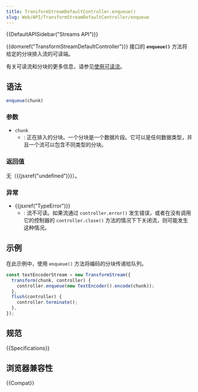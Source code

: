 ```yaml
---
title: TransformStreamDefaultController.enqueue()
slug: Web/API/TransformStreamDefaultController/enqueue
---
```


{{DefaultAPISidebar("Streams API")}}

{{domxref("TransformStreamDefaultController")}} 接口的 **`enqueue()`** 方法将给定的分块排入流的可读端。

有关可读流和分块的更多信息，请参见[使用可读流](/zh-CN/docs/Web/API/Streams_API/Using_readable_streams)。

## 语法

```js
enqueue(chunk)
```

### 参数

- `chunk`
  - : 正在排入的分块。一个分块是一个数据片段。它可以是任何数据类型，并且一个流可以包含不同类型的分块。

### 返回值

无（{{jsxref("undefined")}}）。

### 异常

- {{jsxref("TypeError")}}
  - : 流不可读。如果流通过 `controller.error()` 发生错误，或者在没有调用它的控制器的 `controller.close()` 方法的情况下下关闭流，则可能发生这种情况。

## 示例

在此示例中，使用 `enqueue()` 方法将编码的分块传递给队列。

```js
const textEncoderStream = new TransformStream({
  transform(chunk, controller) {
    controller.enqueue(new TextEncoder().encode(chunk));
  },
  flush(controller) {
    controller.terminate();
  },
});
```

## 规范

{{Specifications}}

## 浏览器兼容性

{{Compat}}
